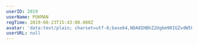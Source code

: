 ```yaml
---
userID: 2019
userName: POKMAN
regTime: 2019-08-23T15:43:00.000Z
avatar: 'data:text/plain; charset=utf-8;base64,NDA0IHBhZ2Ugbm90IGZvdW5kCg=='
userURL: null
---
```



